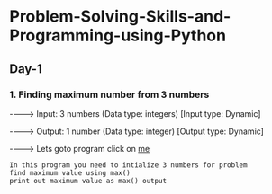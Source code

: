 # Problem-Solving-Skills-and-Programming-using-Python
## Day-1
### 1. Finding maximum number from 3 numbers
----> Input: 3 numbers (Data type: integers) [Input type: Dynamic]

----> Output: 1 number (Data type: integer) [Output type: Dynamic]

----> Lets goto program click on [me](https://github.com/SatyanarayanaMutta/Problem-Solving-Skills-and-Programming-using-Python/blob/master/max%20of%203%20numbers.py)	
```
In this program you need to intialize 3 numbers for problem
find maximum value using max() 
print out maximum value as max() output
```
